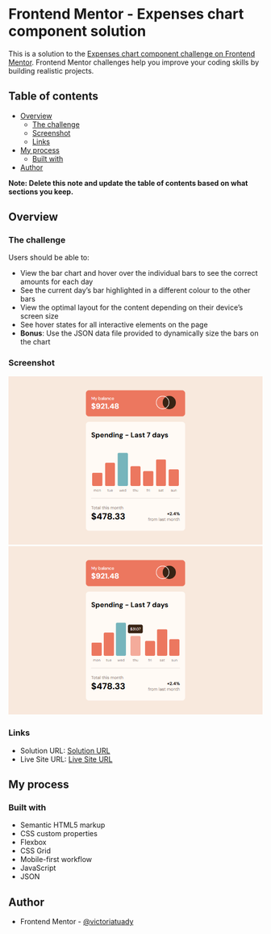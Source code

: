 # Frontend Mentor - Expenses chart component solution

This is a solution to the [Expenses chart component challenge on Frontend Mentor](https://www.frontendmentor.io/challenges/expenses-chart-component-e7yJBUdjwt). Frontend Mentor challenges help you improve your coding skills by building realistic projects.

## Table of contents

- [Overview](#overview)
  - [The challenge](#the-challenge)
  - [Screenshot](#screenshot)
  - [Links](#links)
- [My process](#my-process)
  - [Built with](#built-with)
- [Author](#author)

**Note: Delete this note and update the table of contents based on what sections you keep.**

## Overview

### The challenge

Users should be able to:

- View the bar chart and hover over the individual bars to see the correct amounts for each day
- See the current day’s bar highlighted in a different colour to the other bars
- View the optimal layout for the content depending on their device’s screen size
- See hover states for all interactive elements on the page
- **Bonus**: Use the JSON data file provided to dynamically size the bars on the chart

### Screenshot

![Page View](./design/page%20view.png)
![Hover View](./design/hover%20view.png)

### Links

- Solution URL: [Solution URL](https://github.com/victoriatuady/Expense-Chart.git)
- Live Site URL: [Live Site URL](https://victoriatuady.github.io/Expense-Chart/)

## My process

### Built with

- Semantic HTML5 markup
- CSS custom properties
- Flexbox
- CSS Grid
- Mobile-first workflow
- JavaScript
- JSON

## Author

- Frontend Mentor - [@victoriatuady](https://www.frontendmentor.io/profile/victoriatuady)
